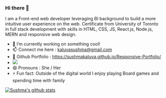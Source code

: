 ### Hi there 👋


I am a Front-end web developer leveraging BI background to build a more intuitive user experience on the web. 
Certificate from University of Toronto in full stack development with skills in HTML, CSS, JS, React.js, Node.js, MERN and responsive web design.

- 🔭 I’m currently working on something cool!
- 📫 Connect me here  : kaluvasushma@gmail.com
- 🌱 Github Portfolio   : https://sushmakaluva.github.io/Responsive-Portfolio/
- <img src="https://img.shields.io/badge/linkedin-%230077B5.svg?&style=for-the-badge&logo=linkedin&logoColor=white">
- 😄 Pronouns         : She / Her
- ⚡ Fun fact: Outside of the digital world I enjoy playing Board games and spending time with family


[![Sushma's github stats](https://github-readme-stats.vercel.app/api?username=sushmakaluva&theme=blue-green)](https://github.com/sushmakaluva/github-readme-stats)

